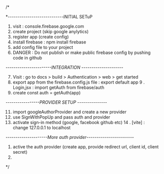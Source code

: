 /*

*----------------------------iNITIAL SETuP

1. visit :  console.firebase.google.com
2. create project (skip google anylytics)
3. register app (create config)
4.  install firebase : npm install firebase
5. add config file to your project 
6. DANGER : Do not publish or make public firebase config by pushing code in github


 


*-----------------------INTEGRATION ---------------------*

7.  Visit : go to docs > build > Authentication > web > get started
8. export app from the firebase.config.js file : export default app 
9 . Login,jsx : import getAuth from firebase/auth
10. create const auth = getAuth(app)



*-----------------PROVIDER SETUP ---------------*



11. import googleAuthorProvider and create a new provider
12. use SignWithPopUp and pass auth and provider
13. activate sign-in method (google, facebook github etc)
14 . [vite] : change 127.0.0.1 to localhost


*---------------------More auth provider*------------------------
1.  active the auth provider (create app, provide redirect url, client id, client secret)
2.
*/
